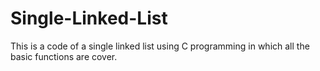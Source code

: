 # Single-Linked-List
This is a code of a single linked list using C programming in which all the basic functions are cover.
